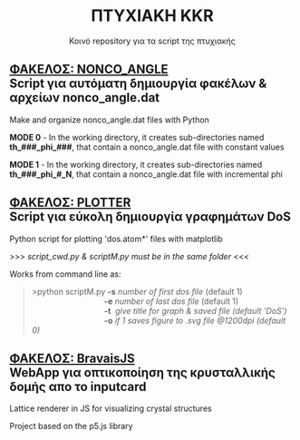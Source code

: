 <h1 align=center> ΠΤΥΧΙΑΚΗ KKR </h1>
<p align=center> Κοινό repository για τα script της πτυχιακής </p>

## <ins> ΦΑΚΕΛΟΣ: NONCO_ANGLE </ins> <br /> Script για αυτόματη δημιουργία φακέλων & αρχείων nonco_angle.dat
Make and organize nonco_angle.dat files with Python

**MODE 0** - In the working directory, it creates sub-directories named **th_###_phi\_###**, that contain a nonco_angle.dat file with constant values

**MODE 1** - In the working directory, it creates sub-directories named **th_###_phi\_#_N**, that contain a nonco_angle.dat file with incremental phi

## <ins> ΦΑΚΕΛΟΣ: PLOTTER </ins> <br /> Script για εύκολη δημιουργία γραφημάτων DoS
Python script for plotting 'dos.atom*' files with matplotlib

<pr> >>> </pr> *script_cwd.py & scriptM.py must be in the same folder* <pr> <<< </pr>

Works from command line as:
><pr>></pr>python scriptM.py **-s** *number of first dos file* (default 1) <br />
&nbsp;&nbsp;&nbsp;&nbsp;&nbsp;&nbsp;&nbsp;&nbsp;&nbsp;&nbsp;&nbsp;&nbsp;&nbsp;&nbsp;&nbsp;&nbsp;&nbsp;&nbsp;&nbsp;&nbsp;&nbsp;&nbsp;&nbsp;&nbsp;&nbsp;&nbsp;&emsp;&ensp;
**-e** *number of last dos file* (default 1) <br />
&nbsp;&nbsp;&nbsp;&nbsp;&nbsp;&nbsp;&nbsp;&nbsp;&nbsp;&nbsp;&nbsp;&nbsp;&nbsp;&nbsp;&nbsp;&nbsp;&nbsp;&nbsp;&nbsp;&nbsp;&nbsp;&nbsp;&nbsp;&nbsp;&nbsp;&nbsp;&emsp;&ensp;
**-t** &nbsp;*give title for graph & saved file (default 'DoS')* <br />
&nbsp;&nbsp;&nbsp;&nbsp;&nbsp;&nbsp;&nbsp;&nbsp;&nbsp;&nbsp;&nbsp;&nbsp;&nbsp;&nbsp;&nbsp;&nbsp;&nbsp;&nbsp;&nbsp;&nbsp;&nbsp;&nbsp;&nbsp;&nbsp;&nbsp;&nbsp;&emsp;&ensp;
**-o** *if 1 saves figure to .svg file @1200dpi (default 0)* <br />

## <ins> ΦΑΚΕΛΟΣ: BravaisJS </ins> <br /> WebApp για οπτικοποίηση της κρυσταλλικής δομής απο το inputcard

Lattice renderer in JS for visualizing crystal structures

Project based on the p5.js library
